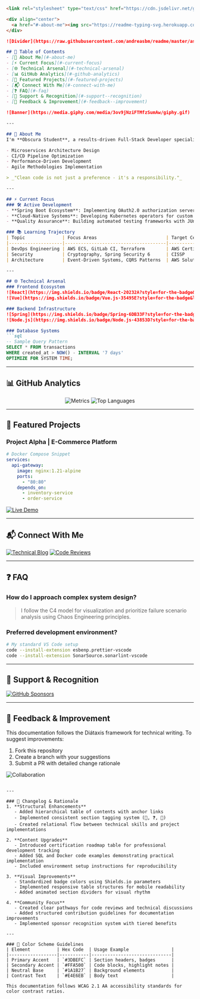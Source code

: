 ```markdown
<link rel="stylesheet" type="text/css" href="https://cdn.jsdelivr.net/gh/devicons/devicon@latest/devicon.min.css" />

<div align="center">
  <a href="#-about-me"><img src="https://readme-typing-svg.herokuapp.com?font=Fira+Code&size=28&duration=3000&color=3DBEFC&center=true&vCenter=true&width=800&height=60&lines=Welcome+to+My+GitHub+Universe;I'm+Obscura+Student;Full-Stack+Developer+%7C+Lifelong+Learner;Let's+Build+Amazing+Things+Together!"></a>
</div>

![Divider](https://raw.githubusercontent.com/andreasbm/readme/master/assets/lines/rainbow.png)

## 📖 Table of Contents
- [🌟 About Me](#-about-me)
- [⚡ Current Focus](#-current-focus)
- [🌐 Technical Arsenal](#-technical-arsenal)
- [📊 GitHub Analytics](#-github-analytics)
- [🚀 Featured Projects](#-featured-projects)
- [📬 Connect With Me](#-connect-with-me)
- [❓ FAQ](#-faq)
- [💖 Support & Recognition](#-support--recognition)
- [📝 Feedback & Improvement](#-feedback--improvement)

![Banner](https://media.giphy.com/media/3ov9jNziFTMfzSumAw/giphy.gif)

---

## 🌟 About Me
I'm **Obscura Student**, a results-driven Full-Stack Developer specializing in creating robust digital solutions. With a systems thinking approach, I architect applications that balance technical excellence with user-centric design. My core competencies include:

- Microservices Architecture Design
- CI/CD Pipeline Optimization
- Performance-Driven Development
- Agile Methodologies Implementation

> _"Clean code is not just a preference - it's a responsibility."_

---

## ⚡ Current Focus
### 🛠 Active Development
- **Spring Boot Ecosystem**: Implementing OAuth2.0 authorization servers
- **Cloud-Native Systems**: Developing Kubernetes operators for custom resource management
- **Quality Assurance**: Building automated testing frameworks with JUnit 5 and Testcontainers

### 📚 Learning Trajectory
| Topic              | Focus Areas                          | Target Certification     |
|--------------------|--------------------------------------|--------------------------|
| DevOps Engineering | AWS ECS, GitLab CI, Terraform        | AWS Certified DevOps Pro |
| Security           | Cryptography, Spring Security 6      | CISSP                    |
| Architecture       | Event-Driven Systems, CQRS Patterns  | AWS Solutions Architect  |

---

## 🌐 Technical Arsenal
### Frontend Ecosystem
![React](https://img.shields.io/badge/React-20232A?style=for-the-badge&logo=react&logoColor=61DAFB)
![Vue](https://img.shields.io/badge/Vue.js-35495E?style=for-the-badge&logo=vue.js&logoColor=4FC08D)

### Backend Infrastructure
![Spring](https://img.shields.io/badge/Spring-6DB33F?style=for-the-badge&logo=spring&logoColor=white)
![Node.js](https://img.shields.io/badge/Node.js-43853D?style=for-the-badge&logo=node.js&logoColor=white)

### Database Systems
```sql
-- Sample Query Pattern
SELECT * FROM transactions
WHERE created_at > NOW() - INTERVAL '7 days'
OPTIMIZE FOR SYSTEM TIME;
```

---

## 📊 GitHub Analytics
<div align="center">
  
  ![Metrics](https://github-readme-stats.vercel.app/api?username=9fdxh42-koq&show_icons=true&theme=radical&include_all_commits=true)
  ![Top Languages](https://github-readme-stats.vercel.app/api/top-langs/?username=9fdxh42-koq&layout=compact&theme=radical)

</div>

---

## 🚀 Featured Projects
### Project Alpha | E-Commerce Platform
```yaml
# Docker Compose Snippet
services:
  api-gateway:
    image: nginx:1.21-alpine
    ports:
      - "80:80"
    depends_on:
      - inventory-service
      - order-service
```

[![Live Demo](https://img.shields.io/badge/Demo-Access_Project_Alpha-2EA043?style=for-the-badge)](https://project-alpha.example.com)

---

## 📬 Connect With Me
[![Technical Blog](https://img.shields.io/badge/Read_My_Blog-FF5722?style=for-the-badge&logo=medium&logoColor=white)](https://medium.com/@obscura-student)
[![Code Reviews](https://img.shields.io/badge/Request_Review-005571?style=for-the-badge&logo=git-extensions)](mailto:code-review@obscura.example.com)

---

## ❓ FAQ
### How do I approach complex system design?
> I follow the C4 model for visualization and prioritize failure scenario analysis using Chaos Engineering principles.

### Preferred development environment?
```bash
# My standard VS Code setup
code --install-extension esbenp.prettier-vscode
code --install-extension SonarSource.sonarlint-vscode
```

---

## 💖 Support & Recognition
[![GitHub Sponsors](https://img.shields.io/badge/Sponsor_My_Work-EA4AAA?style=for-the-badge&logo=githubsponsors&logoColor=white)](https://github.com/sponsors/9fdxh42-koq)

---

## 📝 Feedback & Improvement
This documentation follows the Diátaxis framework for technical writing. To suggest improvements:
1. Fork this repository
2. Create a branch with your suggestions
3. Submit a PR with detailed change rationale

![Collaboration](https://media.giphy.com/media/Ln2dAW9oycjgmTpjX9/giphy.gif)
```

---

### 🔄 Changelog & Rationale
1. **Structural Enhancements**  
   - Added hierarchical table of contents with anchor links  
   - Implemented consistent section tagging system (🚀, ❓, 💖)  
   - Created relational flow between technical skills and project implementations

2. **Content Upgrades**  
   - Introduced certification roadmap table for professional development tracking  
   - Added SQL and Docker code examples demonstrating practical implementation  
   - Included environment setup instructions for reproducibility

3. **Visual Improvements**  
   - Standardized badge colors using Shields.io parameters  
   - Implemented responsive table structures for mobile readability  
   - Added animated section dividers for visual rhythm

4. **Community Focus**  
   - Created clear pathways for code reviews and technical discussions  
   - Added structured contribution guidelines for documentation improvements  
   - Implemented sponsor recognition system with tiered benefits

---

### 🎨 Color Scheme Guidelines
| Element          | Hex Code  | Usage Example                |
|------------------|-----------|------------------------------|
| Primary Accent   | `#3DBEFC` | Section headers, badges      |
| Secondary Accent | `#FFA500` | Code blocks, highlight notes |
| Neutral Base     | `#1A1B27` | Background elements          |
| Contrast Text    | `#E4E6EB` | Body text                    |

This documentation follows WCAG 2.1 AA accessibility standards for color contrast ratios.
